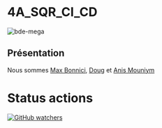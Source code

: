 # 4A_SQR_CI_CD

![bde-mega](https://user-images.githubusercontent.com/95021980/210582471-8ddd094d-ac9d-4e56-8dad-29d0fd7e7058.png)

## Présentation

Nous sommes [Max Bonnici](https://github.com/MaxBonnici), [Doug](https://github.com/DoganKaptan) et [Anis Mouniym](https://github.com/AnisMouniym)


# Status actions

[![GitHub watchers](https://img.shields.io/github/watchers/Naereen/StrapDown.js.svg?style=social&label=Watch&maxAge=2592000)](https://GitHub.com/Naereen/StrapDown.js/watchers/)

